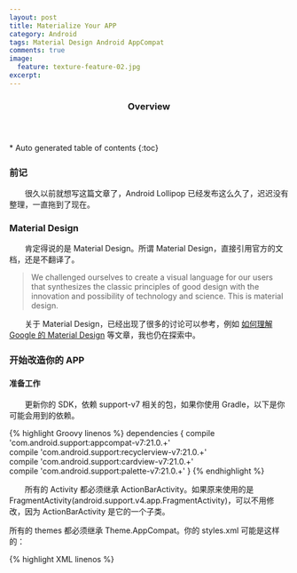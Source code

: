 ```yaml
---
layout: post
title: Materialize Your APP
category: Android
tags: Material Design Android AppCompat
comments: true
image:
  feature: texture-feature-02.jpg
excerpt: 
---
```


<section id="table-of-contents" class="toc">
  <header>
    <h3>Overview</h3>
  </header>
<div id="drawer" markdown="1">
*  Auto generated table of contents
{:toc}
</div>
</section>

### 前记

&emsp;&emsp;很久以前就想写这篇文章了，Android Lollipop 已经发布这么久了，迟迟没有整理，一直拖到了现在。

### Material Design

&emsp;&emsp;肯定得说的是 Material Design。所谓 Material Design，直接引用官方的文档，还是不翻译了。

> We challenged ourselves to create a visual language for our users that synthesizes the classic principles of good design with the innovation and possibility of technology and science. This is material design. 

&emsp;&emsp;关于 Material Design，已经出现了很多的讨论可以参考，例如 [如何理解 Google 的 Material Design](http://www.zhihu.com/question/24276657 "如何理解 Google 的 Material Design") 等文章，我也仍在探索中。

### 开始改造你的 APP

#### 准备工作

&emsp;&emsp;更新你的 SDK，依赖 support-v7 相关的包，如果你使用 Gradle，以下是你可能会用到的依赖。

{% highlight Groovy linenos %}
dependencies {
    compile 'com.android.support:appcompat-v7:21.0.+'  
    compile 'com.android.support:recyclerview-v7:21.0.+'  
    compile 'com.android.support:cardview-v7:21.0.+'  
    compile 'com.android.support:palette-v7:21.0.+'
}
{% endhighlight %}

&emsp;&emsp;所有的 Activity 都必须继承 ActionBarActivity。如果原来使用的是 FragmentActivity(android.support.v4.app.FragmentActivity)，可以不用修改，因为 ActionBarActivity 是它的一个子类。

所有的 themes 都必须继承 Theme.AppCompat。你的 styles.xml 可能是这样的：

{% highlight XML linenos %}
<style name="Theme.Yours” parent="Theme.AppCompat.Light.DarkActionBar">
<!—- ActionBar/ToolBar 的颜色 —->
<item name="colorPrimary">@color/your_color</item>
<!-- Status Bar 的颜色 -->
<item name="colorPrimaryDark">@color/your_dark_color</item>
<!-- Use the accent color for your primary action button and components like switches or sliders. -->
<item name="colorAccent">@color/your_accent_color</item>
</style\>
{% endhighlight %}

#### 使用 ToolBar

&emsp;&emsp;如果要使用 ToolBar 作为 action bar，首先需要设置 themes 为 NoActionBar (Theme.AppCompat.NoActionBar)。然后就可以将 ToolBar 作为一个普通的控件，放到布局中。

{% highlight XML linenos %}
<android.support.v7.widget.Toolbar  
        xmlns:app="http://schemas.android.com/apk/res-auto"  
        app:theme="@style/ThemeOverlay.AppCompat.Dark.ActionBar"  
        android:layout_height="wrap_content"  
        android:layout_width="match_parent"  
        android:minHeight="?attr/actionBarSize"  
        android:background="?attr/colorPrimary"  
        app:navigationContentDescription="@string/abc_action_bar_up_description"  
        app:navigationIcon="?attr/homeAsUpIndicator"  
        app:title="@string/menu_str"/>
{% endhighlight %}

&emsp;&emsp;在 Activity 或者 Fragment 中，将 ToolBar 设置为 action bar 即可。

{% highlight Java linenos %}
@Override
public void onCreate(Bundle savedInstanceState) {
    super.onCreate(savedInstanceState);
    setContentView(R.layout.main_layout);

    Toolbar toolbar = (Toolbar) findViewById(R.id.your_toolbar);
    setSupportActionBar(toolbar);
}
{% endhighlight %}

&emsp;&emsp;运行后会发现在 action bar 上的 Menu 全部被收起来了，要点击右上角的三个小点才会出现，即使已经设置了 “android:showAsAction="always"
”。最简便的方法是将 “android” 改成 “app”，然后添加 “app” 的命名空间。这是因为要使用 support library 定义的 showAsAction。

> Using XML attributes from the support library
> Notice that the showAsAction attribute above uses a custom namespace defined in the <menu> tag. This is necessary when using any XML attributes defined by the support library, because these attributes do not exist in the Android framework on older devices. So you must use your own namespace as a prefix for all attributes defined by the support library.

{% highlight XML linenos %}
<menu xmlns:android="http://schemas.android.com/apk/res/android"  
      xmlns:app="http://schemas.android.com/apk/res-auto">  
    <item  
        android:id="@+id/menu_id”  
        android:title="@string/your_str”  
        android:icon="@drawable/your_icon”  
        app:showAsAction="always" />  
</menu>
{% endhighlight %}

&emsp;&emsp;这样还会存在一个问题，右上角的 Menu 项，在 Android Lollipop 以下的设备中，按下后，阴影效果如下图所示：

![pushbullet]({{ site.url }}/assets/images/pushbullet_png.png)

再看一下 Google I/O 的效果：

![googleio]({{ site.url }}/assets/images/googleio_png.png)

要想做类似 Google I/O 那样完整的效果，需要写一点代码。

首先，创建给 Menu Item 创建一个自定义的 View，menu_view.xml_。

{% highlight XML linenos %}
<?xml version="1.0" encoding="utf-8"?>  
<ImageButton xmlns:android="http://schemas.android.com/apk/res/android"  
             android:layout_width="?attr/actionBarSize"  
             android:layout_height="?attr/actionBarSize"  
             android:background="@drawable/your_selector"  
             android:src="@drawable/your_icon"  
             android:scaleType="center"  
             android:contentDescription="@string/your_str”/>
{% endhighlight %}

&emsp;&emsp;然后在 Activity 或 Fragment 中，给 Menu 设置这个自定义 View 就可以了。

{% highlight XML linenos %}
@Override  
public void onCreateOptionsMenu(Menu menu, MenuInflater inflater) {  
    inflater.inflate(R.menu.your_menu_, menu);  
    MenuItem menuItem = menu.findItem(R.id.your_menu_id);  
    menuItem.setActionView(R.layout.menu_view);  
    menuItem.getActionView().setOnClickListener(new View.OnClickListener() {  
        @Override  
        public void onClick(View v) {  
               // TODO something
        }
    });
    super.onCreateOptionsMenu(menu, inflater);  
}
{% endhighlight %}

#### 使用 RecyclerView

&emsp;&emsp;Why RecyclerView ?

* 没有每个项的点击事件， onItemClickListener/OnItemLongClickListener
* 没有 divider，setDivider()
* 没有 selector，setSelector()
* 没有 header，addHeaderView()

&emsp;&emsp;上面提到的几点，RecyclerView 都没有，虽然都有替代的解决方法，但 Google 的用意何在。官方给出的 ReyclerView 的定义，「A flexible view for providing a limited window into a large data set.」，与此相对的是 ListView，它的定义是「A view that shows items in a vertically scrolling list.」。可以明显感觉出 ReyclerView 的使用范围要广的多，ListView只是用来展示垂直方向上的滚动列表的，RecyclerView 则没有那么多限制。

关于 RecyclerView，可以看看 [First glance androids recyclerview](http://www.grokkingandroid.com/first-glance-androids-recyclerview/)，和 RecyclerView 相关的类，这位作者解释的很详细。

当需要定制 list 或者更多的动画效果的时候，RecyclerView 就派上了用场。添加或者删除一项的时候，ListView 就需要用到 Animation 类，用 view.startAnimation() 之类的方法，比较繁琐。RecyclerView 有 ItemAnimator，可以使用默认的动画 DefaultItemAnimator 也可以自定义，调用 notifyItemInserted() 或 notifyItemRemoved() 来触发相应的动画。

#### Pull2Refresh & CardView

&emsp;&emsp;曾经红极一时的 [pull2Refresh](https://github.com/chrisbanes/Android-PullToRefresh) 类库，现如今已经 DEPRECATED 了。想当年，大家争相使用此库来完成下拉刷新功能，时光飞逝，真是让人唏嘘不已。官方提供的 SwipeRefreshLayout 更加简洁好看，使用起来极为简单，在此不赘述了。

卡片式布局也和下拉刷新一样，当时为了实现卡片的圆角，写个 xml 或者用个圆角的图片作为控件的背景都曾有过。现在有 CardView，一切都变得很简单了。

#### Floating Action Button (aka FAB)

> Floating action button: a circular button made of paper that lifts and emits ink reactions on press.

&emsp;&emsp;FAB 现在被广泛的运用在各个 APP 中。Github 上有很多的实现，例如 [FloatingActionButton](https://github.com/makovkastar/FloatingActionButton) 和 [android-floating-action-button](https://github.com/futuresimple/android-floating-action-button)，任意使用一个库都可以让你的 APP 轻松拥有 FAB。实际上自己实现也并不困难，但往往时间有限，且并不一定有意义去重复造轮子。

另外，在 Android Lollipop 的设备上，按下 View （不是所有 View） 会有涟漪一样的效果，有个开源库可以让 5.0 以下的设备也能享有这样的效果，[RippleEffect](https://github.com/traex/RippleEffect)。更有甚者，想让所有的 View 都有这样的涟漪效果，可以看 [这个文章](http://code.hootsuite.com/tips-and-tricks-for-android-material-support-library-2-electric-boogaloo/?utm_source=Android+Weekly&utm_campaign=fcea034f71-Android_Weekly_145&utm_medium=email&utm_term=0_4eb677ad19-fcea034f71-337879213)。

### 遇到的问题

&emsp;&emsp;根据 Material Design，Action Bar 和 Tab 融为一体的设计让很多使用小屏幕设备的用户频频吐槽，说屏幕的大部分都被占用了，遂决定在滑动的时候隐藏 ActionBar， 保留 Tab，类似 Google Play 商店的「我的应用」页面。

看了 Android Weekly 中的文章 [How to hide/show Toolbar when list is scroling](http://mzgreen.github.io/2015/02/15/How-to-hideshow-Toolbar-when-list-is-scroling%28part1%29/?utm_source=Android+Weekly&utm_campaign=8623e976a6-Android_Weekly_141&utm_medium=email&utm_term=0_4eb677ad19-8623e976a6-337879213)和 Github 上的一个开源项目 [ObservableScrollView](https://github.com/ksoichiro/Android-ObservableScrollView)。前者的方案十分简单，给 RecyclerView 添加一个 header 或者 padding 就可以实现。而后者对现有的代码改动太大，实现复杂。所以决定采用前者的方法，但还是困难重重。

首先介绍一下原本项目的代码结构，一个 Fragment Main 使用 Tab + ViewPager，可以切换 Fragment A 和 B。Fragment A 和 B 里面有 RecyclerView，其滚动的时候要隐藏 Fragment Main 所在 Activity 的 ActionBar。没有使用 ToolBar 是因为在项目改造的时候，改成 ToolBar 要对代码进行很多的改动，每个页面都得设置它的名字，是个体力活儿。

在这样的结构之下，我用「How to hide/show Toolbar when list is scroling」这个文章的思想，在Fragment A 中直接使用了 HidingScrollListener，与它有所不同的地方是，我使用的是 ActionBar，所以在 onMoved() 方法里面，用了 actionBar.setHideOffset() 来随着手机的滑动来隐藏 ActionBar，使用 Tab.setTranslationY() 来滑动 Tab。然后出现的结果是，ActionBar 正确的滑动消失了，Tab 也跟着滑动占据了 ActionBar 的位置，但是留下了空白区域，RecyclerView 没有跟着滑动（即使设置了 android:clipToPadding="false"
）。随后还进行了多种尝试，对 RecyclerView 也进行移动，这样出现的结果是移动的过程十分闪烁。将 RecyclerView 的 padding 改成 margin，也同样不起作用。

与那篇博客不同的地方是，那位作者所有的元素都处在同一个 Activity 中，而我的元素分别处于三个不同的页面，也许就是同样的方法对我的项目不生效的原因吧。

![actionbar]({{ site.url }}/assets/images/ab.png)

经过一系列尝试无果后，决定近期找时间使用 ObservableScrollView 对项目进行一次改造。

### 最后推荐几个应用

&emsp;&emsp;推荐几个符合 Material Design 的 APP，除了 Google 家的应用（ G+、Play、I/O、Inbox等等等等），还有 [PushBullet](https://play.google.com/store/apps/details?id=com.pushbullet.android)、[RiceBook 饭本](https://play.google.com/store/apps/details?id=com.ricebook.activity)、[Evernote](https://play.google.com/store/apps/details?id=com.evernote)等。